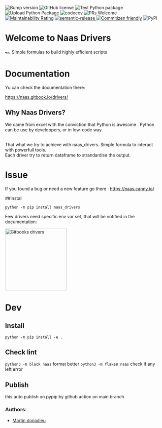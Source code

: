![Bump version](https://github.com/jupyter-naas/drivers/workflows/Bump%20version/badge.svg)
![GitHub license](https://img.shields.io/github/license/jupyter-naas/drivers)
![Test Python package](https://github.com/jupyter-naas/drivers/workflows/Test%20Python%20package/badge.svg)
![Upload Python Package](https://github.com/jupyter-naas/drivers/workflows/Upload%20Python%20Package/badge.svg)
![codecov](https://codecov.io/gh/jupyter-naas/drivers/branch/master/graph/badge.svg?token=IUF0AKYEB0)
![PRs Welcome](https://img.shields.io/badge/PRs-welcome-brightgreen.svg)
[![Maintainability Rating](https://sonarcloud.io/api/project_badges/measure?project=jupyter-naas_drivers&metric=sqale_rating)](https://sonarcloud.io/dashboard?id=jupyter-naas_naas)
<a href="#badge">
  <img alt="semantic-release" src="https://img.shields.io/badge/%20%20%F0%9F%93%A6%F0%9F%9A%80-semantic--release-e10079.svg">
</a>
<a href="http://commitizen.github.io/cz-cli/"><img alt="Commitizen friendly" src="https://img.shields.io/badge/commitizen-friendly-brightgreen.svg"></a>
![PyPI](https://img.shields.io/pypi/v/naas_drivers)

# Welcome to Naas Drivers

🏎 Simple formulas to build highly efficient scripts

# Documentation

Yu can check the documentation there:

https://naas.gitbook.io/drivers/

## Why Naas Drivers?

We came from excel with the conviction that Python is awesome .
Python can be use by developpers, or in low-code way.

<br/>
That what we try to achieve with naas_drivers.
Simple formula to interact with powerfull tools.
<br/>
Each driver try to return dataframe to strandardise the output.

# Issue
If you found a bug or need a new feature go there : https://naas.canny.io/

##install

`python -m pip install naas_drivers`

Few drivers need specific env var set, that will be notified in the documentation:

<p>
  <a href="https://naas.gitbook.io/drivers/" title="Redirect to Documentation">
    <img width="200px" src="https://raw.githubusercontent.com/jupyter-naas/drivers/main/images/gitbook.svg" alt="Gitbooks drivers" />
  </a>
 </p>

# Dev

## Install 

`python -m pip install -e .`

## Check lint

`python3 -m black naas` format better
`python3 -m flake8 naas` check if any left error

## Publish

this auto publish on pypip by github action on main branch

### Authors:
* [Martin donadieu](https://github.com/riderx)
